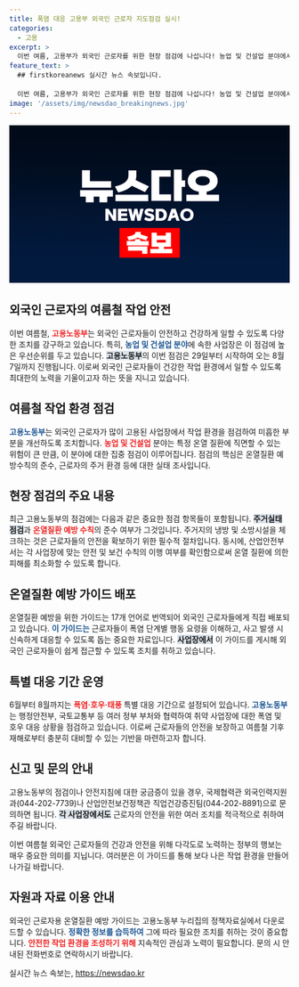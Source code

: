 ```yaml
---
title: 폭염 대응 고용부 외국인 근로자 지도점검 실시!
categories:
  - 고용
excerpt: >
  이번 여름, 고용부가 외국인 근로자를 위한 현장 점검에 나섭니다! 농업 및 건설업 분야에서 온열질환 예방과 주거 환경 개선을 위한 집중 점검이 29일부터 시작됩니다. 안전한 근무 환경을 위해 꼭 확인해보세요!
feature_text: >
  ## firstkoreanews 실시간 뉴스 속보입니다.

  이번 여름, 고용부가 외국인 근로자를 위한 현장 점검에 나섭니다! 농업 및 건설업 분야에서 온열질환 예방과 주거 환경 개선을 위한 집중 점검이 29일부터 시작됩니다. 안전한 근무 환경을 위해 꼭 확인해보세요!
image: '/assets/img/newsdao_breakingnews.jpg'
---
```


<p><img src="/assets/img/newsdao_breakingnews.jpg" alt="firstkoreanews 속보" /></p>

<h2 data-ke-size="size26">외국인 근로자의 여름철 작업 안전</h2>

<p data-ke-size="size16"></p>

<p>이번 여름철, <b><span style="color: #ee2323;">고용노동부</span></b>는 외국인 근로자들이 안전하고 건강하게 일할 수 있도록 다양한 조치를 강구하고 있습니다. 특히, <b><span style="color: #1a5490;">농업 및 건설업 분야</span></b>에 속한 사업장은 이 점검에 높은 우선순위를 두고 있습니다. <b><span style="background-color: #21538527;">고용노동부</span></b>의 이번 점검은 29일부터 시작하여 오는 8월 7일까지 진행됩니다. 이로써 외국인 근로자들이 건강한 작업 환경에서 일할 수 있도록 최대한의 노력을 기울이고자 하는 뜻을 지니고 있습니다.</p>

<p data-ke-size="size16"></p>

<h2 data-ke-size="size26">여름철 작업 환경 점검</h2>

<p><b><span style="color: #1a5490;">고용노동부</span></b>는 외국인 근로자가 많이 고용된 사업장에서 작업 환경을 점검하여 미흡한 부분을 개선하도록 조치합니다. <b><span style="color: #ee2323;">농업 및 건설업</span></b> 분야는 특정 온열 질환에 직면할 수 있는 위험이 큰 만큼, 이 분야에 대한 집중 점검이 이루어집니다. 점검의 핵심은 온열질환 예방수칙의 준수, 근로자의 주거 환경 등에 대한 실태 조사입니다.</p>

<p data-ke-size="size16"></p>

<h2 data-ke-size="size26">현장 점검의 주요 내용</h2>

<p>최근 고용노동부의 점검에는 다음과 같은 중요한 점검 항목들이 포함됩니다. <b><span style="background-color: #21538527;">주거실태 점검</span></b>과 <b><span style="color: #ee2323;">온열질환 예방 수칙</span></b>의 준수 여부가 그것입니다. 주거지의 냉방 및 소방시설을 체크하는 것은 근로자들의 안전을 확보하기 위한 필수적 절차입니다. 동시에, 산업안전부서는 각 사업장에 맞는 안전 및 보건 수칙의 이행 여부를 확인함으로써 온열 질환에 의한 피해를 최소화할 수 있도록 합니다.</p>

<p data-ke-size="size16"></p>

<h2 data-ke-size="size26">온열질환 예방 가이드 배포</h2>

<p>온열질환 예방을 위한 가이드는 17개 언어로 번역되어 외국인 근로자들에게 직접 배포되고 있습니다. <b><span style="color: #1a5490;">이 가이드는</span></b> 근로자들이 폭염 단계별 행동 요령을 이해하고, 사고 발생 시 신속하게 대응할 수 있도록 돕는 중요한 자료입니다. <b><span style="background-color: #21538527;">사업장에서</span></b> 이 가이드를 게시해 외국인 근로자들이 쉽게 접근할 수 있도록 조치를 취하고 있습니다.</p>

<p data-ke-size="size16"></p>

<h2 data-ke-size="size26">특별 대응 기간 운영</h2>

<p>6월부터 8월까지는 <b><span style="color: #ee2323;">폭염·호우·태풍</span></b> 특별 대응 기간으로 설정되어 있습니다. <b><span style="color: #1a5490;">고용노동부</span></b>는 행정안전부, 국토교통부 등 여러 정부 부처와 협력하여 취약 사업장에 대한 폭염 및 호우 대응 상황을 점검하고 있습니다. 이로써 근로자들의 안전을 보장하고 여름철 기후 재해로부터 충분히 대비할 수 있는 기반을 마련하고자 합니다.</p>

<p data-ke-size="size16"></p>

<h2 data-ke-size="size26">신고 및 문의 안내</h2>

<p>고용노동부의 점검이나 안전지침에 대한 궁금증이 있을 경우, 국제협력관 외국인력지원과(044-202-7739)나 산업안전보건정책관 직업건강증진팀(044-202-8891)으로 문의하면 됩니다. <b><span style="background-color: #21538527;">각 사업장에서도</span></b> 근로자의 안전을 위한 여러 조치를 적극적으로 취하여 주길 바랍니다. </p>

<p data-ke-size="size16"></p> 

<p>이번 여름철 외국인 근로자들의 건강과 안전을 위해 다각도로 노력하는 정부의 행보는 매우 중요한 의미를 지닙니다. 여러분은 이 가이드를 통해 보다 나은 작업 환경을 만들어 나가길 바랍니다. </p>

<p data-ke-size="size16"></p>

<h2 data-ke-size="size26">자원과 자료 이용 안내</h2>

<p>외국인 근로자용 온열질환 예방 가이드는 고용노동부 누리집의 정책자료실에서 다운로드할 수 있습니다. <b><span style="color: #1a5490;">정확한 정보를 습득하여</span></b> 그에 따라 필요한 조치를 취하는 것이 중요합니다. <b><span style="color: #ee2323;">안전한 작업 환경을 조성하기 위해</span></b> 지속적인 관심과 노력이 필요합니다. 문의 시 안내된 전화번호로 연락하시기 바랍니다. </p>

<p data-ke-size="size16"></p>
실시간 뉴스 속보는, <a href="https://newsdao.kr" rel="dofollow">https://newsdao.kr</a>


